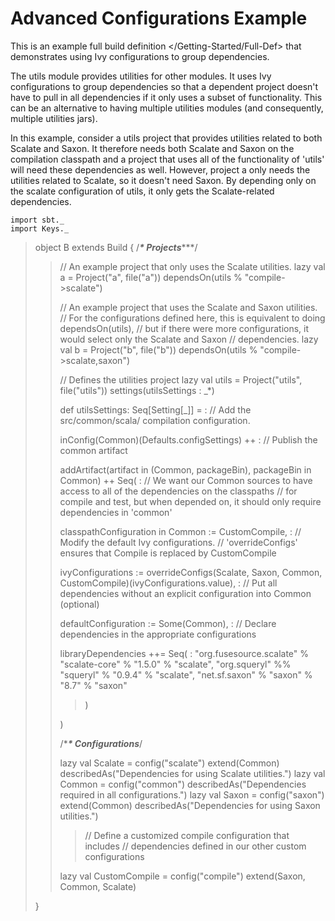 Advanced Configurations Example
===============================

This is an example full build definition \</Getting-Started/Full-Def\>
that demonstrates using Ivy configurations to group dependencies.

The utils module provides utilities for other modules. It uses Ivy
configurations to group dependencies so that a dependent project doesn't
have to pull in all dependencies if it only uses a subset of
functionality. This can be an alternative to having multiple utilities
modules (and consequently, multiple utilities jars).

In this example, consider a utils project that provides utilities
related to both Scalate and Saxon. It therefore needs both Scalate and
Saxon on the compilation classpath and a project that uses all of the
functionality of 'utils' will need these dependencies as well. However,
project a only needs the utilities related to Scalate, so it doesn't
need Saxon. By depending only on the scalate configuration of utils, it
only gets the Scalate-related dependencies.

    import sbt._
    import Keys._

> object B extends Build { /*********\* Projects**********\**/
>
> > // An example project that only uses the Scalate utilities. lazy val
> > a = Project("a", file("a")) dependsOn(utils % "compile-\>scalate")
> >
> > // An example project that uses the Scalate and Saxon utilities. //
> > For the configurations defined here, this is equivalent to doing
> > dependsOn(utils), // but if there were more configurations, it would
> > select only the Scalate and Saxon // dependencies. lazy val b =
> > Project("b", file("b")) dependsOn(utils % "compile-\>scalate,saxon")
> >
> > // Defines the utilities project lazy val utils = Project("utils",
> > file("utils")) settings(utilsSettings : \_\*)
> >
> > def utilsSettings: Seq[Setting[\_]] =
> > :   // Add the src/common/scala/ compilation configuration.
> >
> > inConfig(Common)(Defaults.configSettings) ++
> > :   // Publish the common artifact
> >
> > addArtifact(artifact in (Common, packageBin), packageBin in Common) ++ Seq(
> > :   // We want our Common sources to have access to all of the
> >     dependencies on the classpaths // for compile and test, but when
> >     depended on, it should only require dependencies in 'common'
> >
> > classpathConfiguration in Common := CustomCompile,
> > :   // Modify the default Ivy configurations. // 'overrideConfigs'
> >     ensures that Compile is replaced by CustomCompile
> >
> > ivyConfigurations := overrideConfigs(Scalate, Saxon, Common, CustomCompile)(ivyConfigurations.value),
> > :   // Put all dependencies without an explicit configuration into
> >     Common (optional)
> >
> > defaultConfiguration := Some(Common),
> > :   // Declare dependencies in the appropriate configurations
> >
> > libraryDependencies ++= Seq(
> > :   "org.fusesource.scalate" % "scalate-core" % "1.5.0" % "scalate",
> >     "org.squeryl" %% "squeryl" % "0.9.4" % "scalate", "net.sf.saxon"
> >     % "saxon" % "8.7" % "saxon"
> >
> > > )
> >
> > )
> >
> > /\********\* Configurations*******/
> >
> > lazy val Scalate = config("scalate") extend(Common)
> > describedAs("Dependencies for using Scalate utilities.") lazy val
> > Common = config("common") describedAs("Dependencies required in all
> > configurations.") lazy val Saxon = config("saxon") extend(Common)
> > describedAs("Dependencies for using Saxon utilities.")
> >
> > > // Define a customized compile configuration that includes //
> > > dependencies defined in our other custom configurations
> >
> > lazy val CustomCompile = config("compile") extend(Saxon, Common,
> > Scalate)
>
> }
